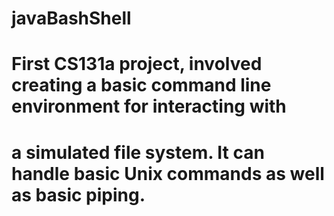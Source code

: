 # javaBashShell
# First CS131a project, involved creating a basic command line environment for interacting with
# a simulated file system. It can handle basic Unix commands as well as basic piping.
